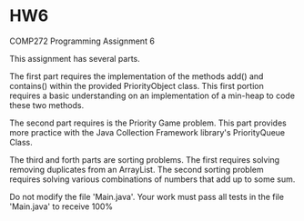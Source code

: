 # HW6

COMP272 Programming Assignment 6

This assignment has several parts.

The first part requires the implementation of the methods add() and contains() within the provided PriorityObject class. This first portion requires a basic understanding on an implementation of a min-heap to code these two methods.

The second part requires is the Priority Game problem. This part provides more practice with the Java Collection Framework library's PriorityQueue Class.
 
The third and forth parts are sorting problems. The first requires solving removing duplicates from an ArrayList. The second sorting problem requires solving various combinations of numbers that add up to some sum.

Do not modify the file 'Main.java'. Your work must pass all tests in the file 'Main.java' to receive 100%
